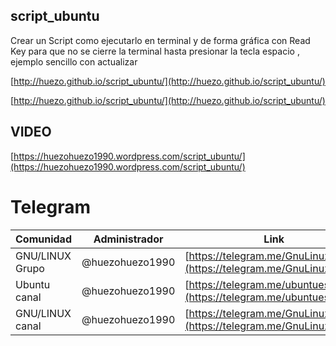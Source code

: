 ## script_ubuntu
Crear un Script  como ejecutarlo en terminal y de forma gráfica con Read Key para que no se cierre la terminal hasta presionar la tecla espacio , ejemplo sencillo con actualizar

[http://huezo.github.io/script_ubuntu/](http://huezo.github.io/script_ubuntu/)

[http://huezo.github.io/script_ubuntu/](http://huezo.github.io/script_ubuntu/)


## VIDEO

[https://huezohuezo1990.wordpress.com/script_ubuntu/](https://huezohuezo1990.wordpress.com/script_ubuntu/)

#  Telegram

| Comunidad | Administrador | Link |
|-----------|---------------|------|
| GNU/LINUX Grupo | @huezohuezo1990 | [https://telegram.me/GnuLinuxGrupo](https://telegram.me/GnuLinuxGrupo) |
| Ubuntu canal | @huezohuezo1990 | [https://telegram.me/ubuntues](https://telegram.me/ubuntues) |
| GNU/LINUX canal  | @huezohuezo1990 | [https://telegram.me/GnuLinuxEs](https://telegram.me/GnuLinuxEs) |

